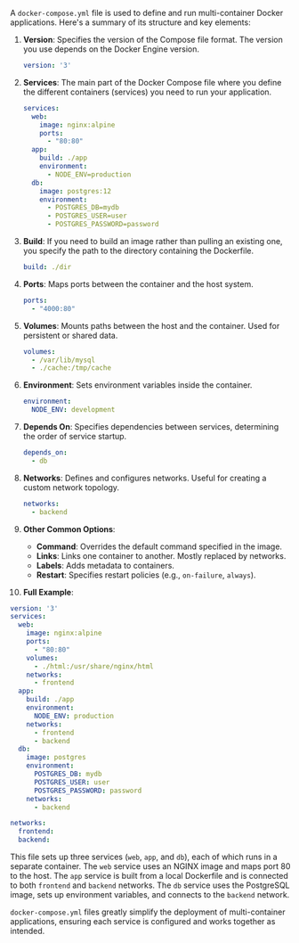 A `docker-compose.yml` file is used to define and run multi-container Docker applications. Here's a summary of its structure and key elements:

1. **Version**: Specifies the version of the Compose file format. The version you use depends on the Docker Engine version.
   ```yaml
   version: '3'
   ```

2. **Services**: The main part of the Docker Compose file where you define the different containers (services) you need to run your application.
   ```yaml
   services:
     web:
       image: nginx:alpine
       ports:
         - "80:80"
     app:
       build: ./app
       environment:
         - NODE_ENV=production
     db:
       image: postgres:12
       environment:
         - POSTGRES_DB=mydb
         - POSTGRES_USER=user
         - POSTGRES_PASSWORD=password
   ```

3. **Build**: If you need to build an image rather than pulling an existing one, you specify the path to the directory containing the Dockerfile.
   ```yaml
   build: ./dir
   ```

4. **Ports**: Maps ports between the container and the host system.
   ```yaml
   ports:
     - "4000:80"
   ```

5. **Volumes**: Mounts paths between the host and the container. Used for persistent or shared data.
   ```yaml
   volumes:
     - /var/lib/mysql
     - ./cache:/tmp/cache
   ```

6. **Environment**: Sets environment variables inside the container.
   ```yaml
   environment:
     NODE_ENV: development
   ```

7. **Depends On**: Specifies dependencies between services, determining the order of service startup.
   ```yaml
   depends_on:
     - db
   ```

8. **Networks**: Defines and configures networks. Useful for creating a custom network topology.
   ```yaml
   networks:
     - backend
   ```

9. **Other Common Options**:
   - **Command**: Overrides the default command specified in the image.
   - **Links**: Links one container to another. Mostly replaced by networks.
   - **Labels**: Adds metadata to containers.
   - **Restart**: Specifies restart policies (e.g., `on-failure`, `always`).

10. **Full Example**:
   ```yaml
   version: '3'
   services:
     web:
       image: nginx:alpine
       ports:
         - "80:80"
       volumes:
         - ./html:/usr/share/nginx/html
       networks:
         - frontend
     app:
       build: ./app
       environment:
         NODE_ENV: production
       networks:
         - frontend
         - backend
     db:
       image: postgres
       environment:
         POSTGRES_DB: mydb
         POSTGRES_USER: user
         POSTGRES_PASSWORD: password
       networks:
         - backend

   networks:
     frontend:
     backend:
   ```

This file sets up three services (`web`, `app`, and `db`), each of which runs in a separate container. The `web` service uses an NGINX image and maps port 80 to the host. The `app` service is built from a local Dockerfile and is connected to both `frontend` and `backend` networks. The `db` service uses the PostgreSQL image, sets up environment variables, and connects to the `backend` network.

`docker-compose.yml` files greatly simplify the deployment of multi-container applications, ensuring each service is configured and works together as intended.
